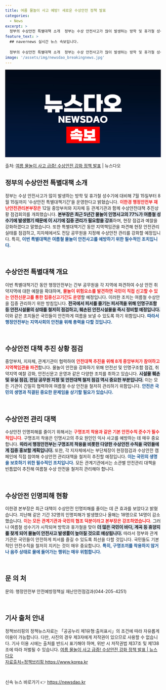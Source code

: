 ```yaml
---
title: 여름 물놀이 사고 예방! 새로운 수상안전 정책 발표
categories:
  - News
excerpt: >
  정부의 수상안전 특별대책 소개  정부는 수상 안전사고가 많이 발생하는 방학 및 휴가철 성수기에 대비해 7월 …
feature_text: >
  ## navernews 실시간 뉴스 속보입니다.

  정부의 수상안전 특별대책 소개  정부는 수상 안전사고가 많이 발생하는 방학 및 휴가철 성수기에 대비해 7월 …
image: '/assets/img/newsdao_breakingnews.jpg'
---
```


![뉴스다오 속보](/assets/img/newsdao_breakingnews.jpg)

<p>출처: <a href="https://newsdao.kr/4790" rel="dofollow">여름 물놀이 사고 급증! 수상안전 강화 정책 발표</a> | 뉴스다오</p>

<h2 data-ke-size="size26">정부의 수상안전 특별대책 소개</h2>

<p data-ke-size="size16">정부는 수상 안전사고가 많이 발생하는 방학 및 휴가철 성수기에 대비해 7월 15일부터 8월 15일까지 ‘수상안전 특별대책기간’을 운영한다고 밝혔습니다. <b><span style="color: #ee2323;">이한경 행정안전부 재난안전관리본부장은</span></b> 12일 중앙부처와 지자체 등 관계기관과 함께 수상안전대책 추진상황 점검회의를 개최했습니다. <b><span style="background-color: #21538527;">본부장은 최근 5년간 물놀이 인명사고의 77%가 여름철 성수기에 발생했기 때문에 이 시기에 집중 관리가 필요함을 강조</span></b>하며, 현장 점검과 예찰을 강화하겠다고 말했습니다. 또한 특별대책기간 동안 지역책임관을 파견해 현장 안전관리 실태를 점검하고, 지자체에서도 전담 공무원을 지정해 수상안전 관리를 강화할 예정입니다. 특히, <b><span style="color: #1a5490;">이번 특별대책은 여름철 물놀이 안전사고를 예방하기 위한 필수적인 조치입니다.</span></b></p>

<p data-ke-size="size16">&nbsp;</p>

<h2 data-ke-size="size26">수상안전 특별대책 개요</h2>

<p data-ke-size="size16">이번 특별대책기간 동안 행정안전부는 간부 공무원을 각 지역에 파견하여 수상 안전 취약지역에 대한 예찰을 확대하며, <b><span style="color: #ee2323;">물놀이 위험요소를 발견하면 국민이 직접 신고할 수 있는 안전신문고를 통한 집중신고기간도 운영</span></b>할 예정입니다. 이러한 조치는 여름철 수상안을 집중 관리하기 위한 방침입니다. <b><span style="background-color: #21538527;">전국에서 피서를 즐기는 피서객을 위해 인명구조함 등 안전시설물의 상태를 철저히 점검하고, 훼손된 안전시설물을 즉시 정비할 예정입니다.</span></b> 이와 같은 조치들은 국민들이 안전하게 여름을 보낼 수 있도록 하기 위함입니다. <b><span style="color: #1a5490;">따라서 행정안전부는 지역사회의 안전을 위해 총력을 다할 것입니다.</span></b></p>

<p data-ke-size="size16">&nbsp;</p>

<h2 data-ke-size="size26">수상안전 대책 추진 상황 점검</h2>

<p data-ke-size="size16">중앙부처, 지자체, 관계기관이 협력하여 <b><span style="color: #ee2323;">안전대책 추진을 위해 8개 중앙부처가 참여하고 지역책임관을 파견</span></b>합니다. 물놀이 안전을 강화하기 위해 안전선 및 인명구조함 점검, 취약지역 예찰 강화, 안전신문고 운영과 같은 다양한 조치를 취하고 있습니다. <b><span style="background-color: #21538527;">시설물 훼손 및 유실 점검, 전담 공무원 지정 및 안전대책 철저 점검 역시 중요한 부분입니다.</span></b> 이는 모든 기관이 긴밀히 협력하여 여름철 수상 안전을 철저히 관리하기 위함입니다. <b><span style="color: #1a5490;">안전은 국민의 생명과 직결된 중요한 문제임을 상기할 필요가 있습니다.</span></b></p>

<p data-ke-size="size16">&nbsp;</p>

<h2 data-ke-size="size26">수상안전 관리 대책</h2>

<p data-ke-size="size16">수상안전 인명피해를 줄이기 위해서는 <b><span style="color: #ee2323;">구명조끼 착용과 같은 기본 안전수칙 준수가 필수적입니다.</span></b> 구명조끼 착용은 인명사고의 주요 원인인 익사 사고를 예방하는 데 매우 중요합니다. <b><span style="background-color: #21538527;">따라서 행정안전부는 구명조끼 착용을 비롯한 다양한 수상안전 수칙을 국민들에게 집중 홍보할 계획입니다.</span></b> 또한, 각 지자체에서는 부단체장이 현장점검과 수상안전 캠페인에 직접 참여해 수상안전 관리대책을 철저히 추진할 예정입니다. <b><span style="color: #1a5490;">이는 국민의 생명을 보호하기 위한 필수적인 조치입니다.</span></b> 모든 관계기관에서는 소관별 안전관리 대책을 빈틈없이 추진해 여름철 수상 안전을 철저히 관리해야 합니다.</p> 

<p data-ke-size="size16">&nbsp;</p>

<h2 data-ke-size="size26">수상안전 인명피해 현황</h2>

<p data-ke-size="size16">이한경 본부장은 최근 대책이 수상안전 인명피해를 줄이는 데 큰 효과를 보았다고 밝혔습니다. 지난해 같은 기간 32명의 인명피해가 발생했으나 올해는 18명으로 14명이 감소했습니다. <b><span style="color: #ee2323;">이는 모든 관계기관과 국민의 협조 덕분이라고 본부장은 강조하였습니다.</span></b> 그러나 여름철 성수기가 시작되며 방학과 휴가철을 맞아 <b><span style="background-color: #21538527;">더 많은 국민이 바다, 계곡 등 휴양지를 찾게 되어 물놀이 안전사고 발생률이 높아질 것으로 예상됩니다.</span></b> 따라서 정부와 관계기관은 국민들이 안전하게 피서를 즐길 수 있도록 최선을 다할 것입니다. 국민들도 기본적인 안전수칙을 철저히 지키는 것이 매우 중요합니다. <b><span style="color: #1a5490;">특히, 구명조끼를 착용하지 않거나 음주 상태로 물에 들어가는 행위는 매우 위험합니다.</span></b></p>

<p data-ke-size="size16">&nbsp;</p>

<h2 data-ke-size="size26">문 의 처</h2>

<p data-ke-size="size16">문의: 행정안전부 안전예방정책실 재난안전점검과(044-205-4251)</p>

<p data-ke-size="size16">&nbsp;</p>

<h2 data-ke-size="size26">기사 출처 안내</h2>

<p data-ke-size="size16">정책브리핑의 정책뉴스자료는 「공공누리 제1유형:출처표시」의 조건에 따라 자유롭게 이용이 가능합니다. 다만, 사진의 경우 제3자에게 저작권이 있으므로 사용할 수 없습니다. 기사 이용 시에는 출처를 반드시 표기해야 하며, 위반 시 저작권법 제37조 및 제138조에 따라 처벌될 수 있습니다. <a href="https://newsdao.kr/4790">여름 물놀이 사고 급증! 수상안전 강화 정책 발표 | 뉴스다오</a> <br> <a href="https://https://www.korea.kr">자료출처=정책브리핑 https://www.korea.kr</a></p>

<p data-ke-size="size16">&nbsp;</p> 

신속 뉴스 바로가기 👉 <a href="https://newsdao.kr" rel="dofollow">https://newsdao.kr</a>


